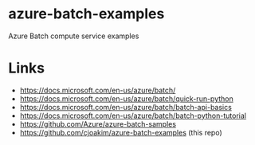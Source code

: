 # azure-batch-examples

Azure Batch compute service examples

# Links

- https://docs.microsoft.com/en-us/azure/batch/
- https://docs.microsoft.com/en-us/azure/batch/quick-run-python
- https://docs.microsoft.com/en-us/azure/batch/batch-api-basics
- https://docs.microsoft.com/en-us/azure/batch/batch-python-tutorial
- https://github.com/Azure/azure-batch-samples
- https://github.com/cjoakim/azure-batch-examples (this repo)


